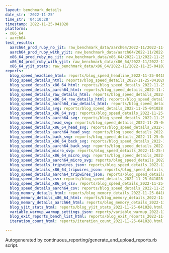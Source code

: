 ```yaml
---
layout: benchmark_details
date_str: '2022-11-25'
time_str: '04:10:28'
timestamp: 2022-11-25-041028
platforms:
- x86_64
- aarch64
test_results:
  aarch64_prod_ruby_no_jit: raw_benchmark_data/aarch64/2022-11/2022-11-25-041028_basic_benchmark_aarch64_prod_ruby_no_jit.json
  aarch64_prod_ruby_with_yjit: raw_benchmark_data/aarch64/2022-11/2022-11-25-041028_basic_benchmark_aarch64_prod_ruby_with_yjit.json
  x86_64_prod_ruby_no_jit: raw_benchmark_data/x86_64/2022-11/2022-11-25-041028_basic_benchmark_x86_64_prod_ruby_no_jit.json
  x86_64_prod_ruby_with_yjit: raw_benchmark_data/x86_64/2022-11/2022-11-25-041028_basic_benchmark_x86_64_prod_ruby_with_yjit.json
  x86_64_yjit_stats: raw_benchmark_data/x86_64/2022-11/2022-11-25-041028_basic_benchmark_x86_64_yjit_stats.json
reports:
  blog_speed_headline_html: reports/blog_speed_headline_2022-11-25-041028.html
  blog_speed_details_html: reports/blog_speed_details_2022-11-25-041028.html
  blog_speed_details_x86_64_html: reports/blog_speed_details_2022-11-25-041028.x86_64.html
  blog_speed_details_aarch64_html: reports/blog_speed_details_2022-11-25-041028.aarch64.html
  blog_speed_details_raw_details_html: reports/blog_speed_details_2022-11-25-041028.raw_details.html
  blog_speed_details_x86_64_raw_details_html: reports/blog_speed_details_2022-11-25-041028.x86_64.raw_details.html
  blog_speed_details_aarch64_raw_details_html: reports/blog_speed_details_2022-11-25-041028.aarch64.raw_details.html
  blog_speed_details_svg: reports/blog_speed_details_2022-11-25-041028.svg
  blog_speed_details_x86_64_svg: reports/blog_speed_details_2022-11-25-041028.x86_64.svg
  blog_speed_details_aarch64_svg: reports/blog_speed_details_2022-11-25-041028.aarch64.svg
  blog_speed_details_head_svg: reports/blog_speed_details_2022-11-25-041028.head.svg
  blog_speed_details_x86_64_head_svg: reports/blog_speed_details_2022-11-25-041028.x86_64.head.svg
  blog_speed_details_aarch64_head_svg: reports/blog_speed_details_2022-11-25-041028.aarch64.head.svg
  blog_speed_details_back_svg: reports/blog_speed_details_2022-11-25-041028.back.svg
  blog_speed_details_x86_64_back_svg: reports/blog_speed_details_2022-11-25-041028.x86_64.back.svg
  blog_speed_details_aarch64_back_svg: reports/blog_speed_details_2022-11-25-041028.aarch64.back.svg
  blog_speed_details_micro_svg: reports/blog_speed_details_2022-11-25-041028.micro.svg
  blog_speed_details_x86_64_micro_svg: reports/blog_speed_details_2022-11-25-041028.x86_64.micro.svg
  blog_speed_details_aarch64_micro_svg: reports/blog_speed_details_2022-11-25-041028.aarch64.micro.svg
  blog_speed_details_tripwires_json: reports/blog_speed_details_2022-11-25-041028.tripwires.json
  blog_speed_details_x86_64_tripwires_json: reports/blog_speed_details_2022-11-25-041028.x86_64.tripwires.json
  blog_speed_details_aarch64_tripwires_json: reports/blog_speed_details_2022-11-25-041028.aarch64.tripwires.json
  blog_speed_details_csv: reports/blog_speed_details_2022-11-25-041028.csv
  blog_speed_details_x86_64_csv: reports/blog_speed_details_2022-11-25-041028.x86_64.csv
  blog_speed_details_aarch64_csv: reports/blog_speed_details_2022-11-25-041028.aarch64.csv
  blog_memory_details_html: reports/blog_memory_details_2022-11-25-041028.html
  blog_memory_details_x86_64_html: reports/blog_memory_details_2022-11-25-041028.x86_64.html
  blog_memory_details_aarch64_html: reports/blog_memory_details_2022-11-25-041028.aarch64.html
  blog_yjit_stats_html: reports/blog_yjit_stats_2022-11-25-041028.html
  variable_warmup_warmup_settings_json: reports/variable_warmup_2022-11-25-041028.warmup_settings.json
  blog_exit_reports_bench_list_html: reports/blog_exit_reports_2022-11-25-041028.bench_list.html
  iteration_count_html: reports/iteration_count_2022-11-25-041028.html

---
```

Autogenerated by continuous_reporting/generate_and_upload_reports.rb script.
